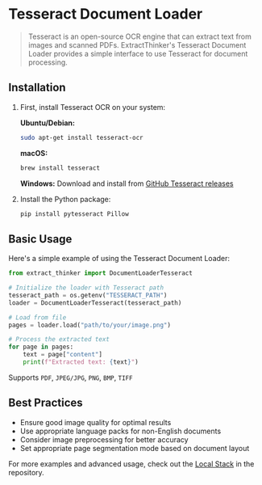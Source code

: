 # Tesseract Document Loader

> Tesseract is an open-source OCR engine that can extract text from images and scanned PDFs. ExtractThinker's Tesseract Document Loader provides a simple interface to use Tesseract for document processing.

## Installation

1. First, install Tesseract OCR on your system:

   **Ubuntu/Debian:**
   ```bash
   sudo apt-get install tesseract-ocr
   ```

   **macOS:**
   ```bash
   brew install tesseract
   ```

   **Windows:**
   Download and install from [GitHub Tesseract releases](https://github.com/UB-Mannheim/tesseract/wiki)

2. Install the Python package:
   ```bash
   pip install pytesseract Pillow
   ```

## Basic Usage

Here's a simple example of using the Tesseract Document Loader:

```python
from extract_thinker import DocumentLoaderTesseract

# Initialize the loader with Tesseract path
tesseract_path = os.getenv("TESSERACT_PATH")
loader = DocumentLoaderTesseract(tesseract_path)

# Load from file
pages = loader.load("path/to/your/image.png")

# Process the extracted text
for page in pages:
    text = page["content"]
    print(f"Extracted text: {text}")
```

Supports `PDF`, `JPEG/JPG`, `PNG`, `BMP`, `TIFF`

## Best Practices

- Ensure good image quality for optimal results
- Use appropriate language packs for non-English documents
- Consider image preprocessing for better accuracy
- Set appropriate page segmentation mode based on document layout

For more examples and advanced usage, check out the [Local Stack](../../../examples/local-processing) in the repository.
